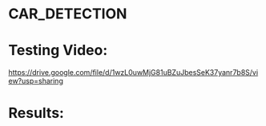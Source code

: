 # CAR_DETECTION

# Testing Video:
https://drive.google.com/file/d/1wzL0uwMjG81uBZuJbesSeK37yanr7b8S/view?usp=sharing


# Results:
